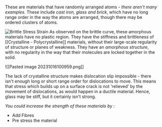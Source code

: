 These are materials that have randomly arranged atoms - *there aren't many examples*. These include *cast iron, glass and brick*, which have no long range order in the way the atoms are arranged, though there may be ordered clusters of atoms.

![Brittle Stress Strain](https://upload.wikimedia.org/wikipedia/commons/0/0f/Stress_strain_comparison_brittle_ductile.svg)
As observed on the brittle curve, these amorphous materials have no plastic region. They have the stiffness and brittleness of [[Crystalline - Polycrystalline]] materials, without their large-scale regularity of structure or planes of weakness. They have an *amorphous structure*, with no regularity in the way that their molecules are locked together in the solid. 

![[Pasted image 20231016100959.png]]

The lack of crystalline structure makes dislocation slip impossible - there isn't enough long or short range order for dislocations to move. This means that stress which builds up on a surface crack is not 'relieved' by the movement of dislocations, as would happen in a ductile material.  Hence, glass may be stiff, but it certainly isn't strong.

*You could increase the strength of these materials by :*
- Add Fibres 
- Pre stress the material